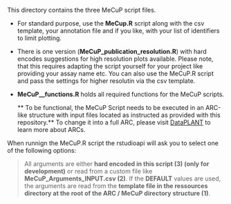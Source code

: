 This directory contains the three MeCuP script files. 
- For standard purpose, use the **MeCup.R** script along with the csv template, your annotation file and if you like, with your list of identifiers to limit plotting.  
- There is one version (**MeCuP_publication_resolution.R**) with hard encodes suggestions for high resolution plots available. Please note, that this requires adapting the script yourself for your project like providing your assay name etc. You can also use the MeCuP.R script and pass the settings for higher resolutin via the csv template.  
- **MeCuP__functions.R** holds all required functions for the MeCuP scripts.

  ** To be functional, the MeCuP Script needs to be executed in an ARC-like structure with input files located as instructed as provided with this repository.**
  To change it into a full ARC, please visit [DataPLANT](https://www.nfdi4plants.org/) to learn more about ARCs. 

When runnign the MeCuP.R script the rstudioapi will ask you to select one of the following options:
> All arguments are either **hard encoded in this script (3) (only for development)**
> or read from a custom file like **MeCuP_Arguments_INPUT.csv (2)**.
> If the **DEFAULT** values are used, the arguments are read from the **template file in the ressources directory at the root of the ARC / MeCuP directory structure (1)**.
